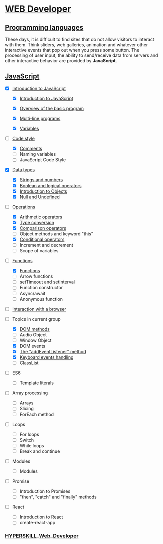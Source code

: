 # [WEB Developer](https://github.com/kakanew/HYPERSKILL_Web_Developer)

## [Programming languages](https://github.com/kakanew/HYPERSKILL_Web_Developer/tree/master/PROBLEMS_Frontend/Programming_languages)

These days, it is difficult to find sites that do not allow visitors to interact with them. Think sliders, web galleries, animation and whatever other interactive events that pop out when you press some button. The processing of user input, the ability to send/receive data from servers and other interactive behavior are provided by **JavaScript**.

## [JavaScript](https://github.com/kakanew/HYPERSKILL_Web_Developer/tree/master/PROBLEMS_Frontend/Programming_languages/JavaScript)

- [x] [Introduction to JavaScript](https://github.com/kakanew/HYPERSKILL_Web_Developer/tree/master/PROBLEMS_Frontend/Programming_languages/JavaScript/Introduction_to_JavaScript)
  - [x] [Introduction to JavaScript](https://github.com/kakanew/HYPERSKILL_Web_Developer/tree/master/PROBLEMS_Frontend/Programming_languages/JavaScript/Introduction_to_JavaScript/Introduction_to_JavaScript)
  
  - [x] [Overview of the basic program](https://github.com/kakanew/HYPERSKILL_Web_Developer/tree/master/PROBLEMS_Frontend/Programming_languages/JavaScript/Introduction_to_JavaScript/Overview_of_the_basic_program)
  - [x] [Multi-line programs](https://github.com/kakanew/HYPERSKILL_Web_Developer/tree/master/PROBLEMS_Frontend/Programming_languages/JavaScript/Introduction_to_JavaScript/Multi-line_programs)
  - [x] [Variables](https://github.com/kakanew/HYPERSKILL_Web_Developer/tree/master/PROBLEMS_Frontend/Programming_languages/JavaScript/Introduction_to_JavaScript/Variables)
- [ ] [Code style](https://github.com/kakanew/HYPERSKILL_Web_Developer/tree/master/PROBLEMS_Frontend/Programming_languages/JavaScript/Code_style)
  - [x] [Comments](https://github.com/kakanew/HYPERSKILL_Web_Developer/tree/master/PROBLEMS_Frontend/Programming_languages/JavaScript/Code_style)
  - [ ] Naming variables
  - [ ] JavaScript Code Style
- [x] [Data types](https://github.com/kakanew/HYPERSKILL_Web_Developer/tree/master/PROBLEMS_Frontend/Programming_languages/JavaScript/Data_Types)
  - [x] [Strings and numbers](https://github.com/kakanew/HYPERSKILL_Web_Developer/tree/master/PROBLEMS_Frontend/Programming_languages/JavaScript/Data_Types/Strings_and_numbers)
  - [x] [Boolean and logical operators](https://github.com/kakanew/HYPERSKILL_Web_Developer/tree/master/PROBLEMS_Frontend/Programming_languages/JavaScript/Data_Types/Boolean_and_logical_operators)
  - [x] [Introduction to Objects](https://github.com/kakanew/HYPERSKILL_Web_Developer/tree/master/PROBLEMS_Frontend/Programming_languages/JavaScript/Data_Types/Introduction_to_Objects)
  - [x] [Null and Undefined](https://github.com/kakanew/HYPERSKILL_Web_Developer/tree/master/PROBLEMS_Frontend/Programming_languages/JavaScript/Data_Types/Null_and_Undefined)
- [ ] [Operations](https://github.com/kakanew/HYPERSKILL_Web_Developer/tree/master/PROBLEMS_Frontend/Programming_languages/JavaScript/Operations)
  - [x] [Arithmetic operators](https://github.com/kakanew/HYPERSKILL_Web_Developer/tree/master/PROBLEMS_Frontend/Programming_languages/JavaScript/Operations/Arithmetic_operators)
  - [x] [Type conversion](https://github.com/kakanew/HYPERSKILL_Web_Developer/tree/master/PROBLEMS_Frontend/Programming_languages/JavaScript/Operations/Type_conversion)
  - [x] [Comparison operators](https://github.com/kakanew/HYPERSKILL_Web_Developer/tree/master/PROBLEMS_Frontend/Programming_languages/JavaScript/Operations/Comparison_operators)
  - [ ] Object methods and keyword "this"
  - [x] [Conditional operators](https://github.com/kakanew/HYPERSKILL_Web_Developer/tree/master/PROBLEMS_Frontend/Programming_languages/JavaScript/Operations/Conditional_operators)
  - [ ] Increment and decrement
  - [ ] Scope of variables
- [ ] [Functions](https://github.com/kakanew/HYPERSKILL_Web_Developer/tree/master/PROBLEMS_Frontend/Programming_languages/JavaScript/Functions)
  - [x] [Functions](https://github.com/kakanew/HYPERSKILL_Web_Developer/tree/master/PROBLEMS_Frontend/Programming_languages/JavaScript/Functions/Functions)
  - [ ] Arrow functions
  - [ ] setTimeout and setInterval
  - [ ] Function constructor
  - [ ] Async/await
  - [ ] Anonymous function
- [ ] [Interaction with a browser](https://github.com/kakanew/HYPERSKILL_Web_Developer/tree/master/PROBLEMS_Frontend/Programming_languages/JavaScript/Interaction_with_a_browser)
- [ ] Topics in current group
  - [x] [DOM methods](https://github.com/kakanew/HYPERSKILL_Web_Developer/tree/master/PROBLEMS_Frontend/Programming_languages/JavaScript/Interaction_with_a_browser/DOM_methods)
  - [ ] Audio Object
  - [ ] Window Object
  - [x] DOM events
  - [x] [The "addEventListener" method](https://github.com/kakanew/HYPERSKILL_Web_Developer/tree/master/PROBLEMS_Frontend/Programming_languages/JavaScript/Interaction_with_a_browser/The_addEventListener_method)
  - [x] [Keyboard events handling](https://github.com/kakanew/HYPERSKILL_Web_Developer/tree/master/PROBLEMS_Frontend/Programming_languages/JavaScript/Interaction_with_a_browser/Keyboard_events_handling)
  - [ ] ClassList
- [ ] ES6
  - [ ] Template literals
- [ ] Array processing
  - [ ] Arrays
  - [ ] Slicing
  - [ ] ForEach method
- [ ] Loops

  - [ ] For loops
  - [ ] Switch
  - [ ] While loops
  - [ ] Break and continue
- [ ] Modules

  - [ ] Modules
- [ ] Promise

  - [ ] Introduction to Promises
  - [ ] "then", "catch" and "finally" methods
- [ ] React

  - [ ] Introduction to React
  - [ ] create-react-app

### [HYPERSKILL_Web_Developer](https://github.com/kakanew/HYPERSKILL_Web_Developer)